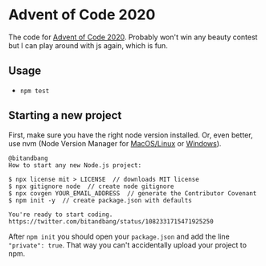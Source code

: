 # Advent of Code 2020

The code for [Advent of Code 2020](https://adventofcode.com/2020).
Probably won't win any beauty contest but I can play around with js again, which is fun.

## Usage

* `npm test`

## Starting a new project

First, make sure you have the right node version installed. 
Or, even better, use nvm (Node Version Manager for [MacOS/Linux](https://github.com/nvm-sh/nvm) or [Windows](https://github.com/coreybutler/nvm-windows)).

    @bitandbang
    How to start any new Node.js project:

    $ npx license mit > LICENSE  // downloads MIT license
    $ npx gitignore node  // create node gitignore
    $ npx covgen YOUR_EMAIL_ADDRESS  // generate the Contributor Covenant
    $ npm init -y  // create package.json with defaults

    You're ready to start coding.
    https://twitter.com/bitandbang/status/1082331715471925250
    
After `npm init` you should open your `package.json` and add the line `"private": true`. 
That way you can't  accidentally upload your project to npm.